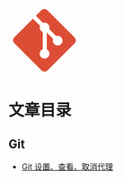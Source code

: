<svg xmlns="http://www.w3.org/2000/svg" width="128" height="128" viewBox="0 0 32 32"><title>file_type_git</title><path d="M29.472,14.753,17.247,2.528a1.8,1.8,0,0,0-2.55,0L12.158,5.067l3.22,3.22a2.141,2.141,0,0,1,2.712,2.73l3.1,3.1a2.143,2.143,0,1,1-1.285,1.21l-2.895-2.895v7.617a2.141,2.141,0,1,1-1.764-.062V12.3a2.146,2.146,0,0,1-1.165-2.814L10.911,6.314,2.528,14.7a1.8,1.8,0,0,0,0,2.551L14.753,29.472a1.8,1.8,0,0,0,2.55,0L29.472,17.3a1.8,1.8,0,0,0,0-2.551" style="fill:#dd4c35"/><path d="M12.158,5.067l3.22,3.22a2.141,2.141,0,0,1,2.712,2.73l3.1,3.1a2.143,2.143,0,1,1-1.285,1.21l-2.895-2.895v7.617a2.141,2.141,0,1,1-1.764-.062V12.3a2.146,2.146,0,0,1-1.165-2.814L10.911,6.314" style="fill:#fff"/></svg>

# 文章目录

## Git

- [Git 设置、查看、取消代理](/articles/git/git-set-view-cancel-proxy.md)
